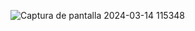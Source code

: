 ![Captura de pantalla 2024-03-14 115348](https://github.com/JorgeC0d3/ReactJS_socketio_chat/assets/158076905/f10479d1-ee62-48f8-ab86-f7573bd599b4)
